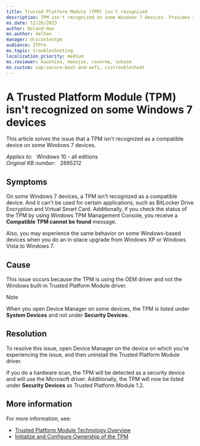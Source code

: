 ```yaml
---
title: Trusted Platform Module (TPM) isn't recognized
description: TPM isn't recognized on some Windows 7 devices. Provides a resolution.
ms.date: 12/26/2023
author: Deland-Han
ms.author: delhan
manager: dcscontentpm
audience: ITPro
ms.topic: troubleshooting
localization_priority: medium
ms.reviewer: kaushika, manojse, raverma, suhasm
ms.custom: sap:secure-boot-and-uefi, csstroubleshoot
---
```

# A Trusted Platform Module (TPM) isn't recognized on some Windows 7 devices

This article solves the issue that a TPM isn't recognized as a compatible device on some Windows 7 devices.

_Applies to:_ &nbsp; Windows 10 - all editions  
_Original KB number:_ &nbsp; 2895212

## Symptoms

On some Windows 7 devices, a TPM isn't recognized as a compatible device. And it can't be used for certain applications, such as BitLocker Drive Encryption and Virtual Smart Card. Additionally, if you check the status of the TPM by using Windows TPM Management Console, you receive a **Compatible TPM cannot be found** message.

Also, you may experience the same behavior on some Windows-based devices when you do an in-place upgrade from Windows XP or Windows Vista to Windows 7.

## Cause

This issue occurs because the TPM is using the OEM driver and not the Windows built-in Trusted Platform Module driver.

> [!NOTE]
> When you open Device Manager on some devices, the TPM is listed under **System Devices** and not under **Security Devices**.

## Resolution

To resolve this issue, open Device Manager on the device on which you're experiencing the issue, and then uninstall the Trusted Platform Module driver.

If you do a hardware scan, the TPM will be detected as a security device and will use the Microsoft driver. Additionally, the TPM will now be listed under **Security Devices** as Trusted Platform Module 1.2.

## More information

For more information, see:

- [Trusted Platform Module Technology Overview](/previous-versions/windows/it-pro/windows-8.1-and-8/jj131725(v=ws.11))
- [Initialize and Configure Ownership of the TPM](/previous-versions/windows/it-pro/windows-8.1-and-8/dn466538(v=ws.11))

